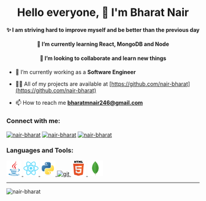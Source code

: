 <h1 align="center">Hello everyone, 👋  I'm Bharat Nair</h1>
<h4 align="center">✨ I am striving hard to improve myself and be better than the previous day</h4>
<h4 align="center">🌱 I’m currently learning React, MongoDB and Node</h4>
<h4 align="center">👯 I’m looking to collaborate and learn new things</h4>

- 🔭 I’m currently working as a **Software Engineer**  

- 👨‍💻 All of my projects are available at [https://github.com/nair-bharat](https://github.com/nair-bharat)

- 📫 How to reach me **bharatmnair246@gmail.com**
 
<h3 align="left">Connect with me:</h3>
<p align="left">
<a href="https://www.linkedin.com/in/nairbharat/" target="_blank"><img align="center" src="https://raw.githubusercontent.com/rahuldkjain/github-profile-readme-generator/master/src/images/icons/Social/linked-in-alt.svg" alt="nair-bharat" height="30" width="40" /></a>
<a href="https://leetcode.com/nair-bharat/" target="blank"><img align="center" src="https://raw.githubusercontent.com/rahuldkjain/github-profile-readme-generator/master/src/images/icons/Social/leet-code.svg" alt="nair-bharat" height="30" width="40" /></a>
<a href="https://auth.geeksforgeeks.org/user/bharatnair" target="blank"><img align="center" src="https://raw.githubusercontent.com/rahuldkjain/github-profile-readme-generator/master/src/images/icons/Social/geeks-for-geeks.svg" alt="nair-bharat" height="30" width="40" /></a>
</p>

<h3 align="left">Languages and Tools:</h3>
<p align="left"> 
<a href="https://www.java.com" target="_blank"> <img src="https://raw.githubusercontent.com/devicons/devicon/master/icons/java/java-original.svg" alt="java" width="40" height="40"/> </a>
<a href="https://reactjs.org/" target="_blank"> <img src="https://raw.githubusercontent.com/devicons/devicon/master/icons/react/react-original.svg" alt="react-js" width="40" height="40"/> </a> 
<a href="https://www.python.org" target="_blank"> <img src="https://raw.githubusercontent.com/devicons/devicon/master/icons/python/python-original.svg" alt="python" width="40" height="40"/> </a> 
<a href="https://git-scm.com/" target="_blank"> <img src="https://www.vectorlogo.zone/logos/git-scm/git-scm-icon.svg" alt="git" width="40" height="40"/> </a> 
<a href="https://developer.mozilla.org/en-US/docs/Web/HTML" target="_blank"> <img src="https://raw.githubusercontent.com/devicons/devicon/master/icons/html5/html5-original-wordmark.svg" alt="html5" width="40" height="40"/> </a> 
<a href="https://www.mongodb.com/" target="_blank"> <img src="https://raw.githubusercontent.com/devicons/devicon/master/icons/mongodb/mongodb-original.svg" alt="mongodb" width="40" height="40"/> </a> 

<hr/>
<img align="left" src="https://github-readme-stats.vercel.app/api?username=nair-bharat&show_icons=true&locale=en" alt="nair-bharat" />

